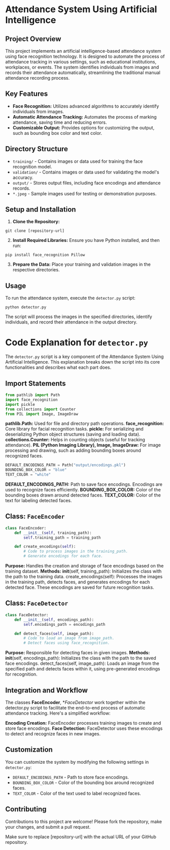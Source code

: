 # Attendance System Using Artificial Intelligence

## Project Overview
This project implements an artificial intelligence-based attendance system using face recognition technology. It is designed to automate the process of attendance tracking in various settings, such as educational institutions, workplaces, or events. The system identifies individuals from images and records their attendance automatically, streamlining the traditional manual attendance recording process.

## Key Features
- **Face Recognition:** Utilizes advanced algorithms to accurately identify individuals from images.
- **Automatic Attendance Tracking:** Automates the process of marking attendance, saving time and reducing errors.
- **Customizable Output:** Provides options for customizing the output, such as bounding box color and text color.

## Directory Structure
- `training/` - Contains images or data used for training the face recognition model.
- `validation/` - Contains images or data used for validating the model's accuracy.
- `output/` - Stores output files, including face encodings and attendance records.
- `*.jpeg` - Sample images used for testing or demonstration purposes.

## Setup and Installation
1. **Clone the Repository:**
```shell
git clone [repository-url]
```
2. **Install Required Libraries:**
Ensure you have Python installed, and then run:
```shell
pip install face_recognition Pillow
```
3. **Prepare the Data:**
Place your training and validation images in the respective directories.

## Usage
To run the attendance system, execute the `detector.py` script:
```shell
python detector.py
```
The script will process the images in the specified directories, identify individuals, and record their attendance in the output directory.

# Code Explanation for `detector.py`

The `detector.py` script is a key component of the Attendance System Using Artificial Intelligence. This explanation breaks down the script into its core functionalities and describes what each part does.

## Import Statements
```python
from pathlib import Path
import face_recognition
import pickle
from collections import Counter
from PIL import Image, ImageDraw
```
**pathlib.Path:** Used for file and directory path operations.
**face_recognition:** Core library for facial recognition tasks.
**pickle:** For serializing and deserializing Python object structures (saving and loading data).
**collections.Counter:** Helps in counting objects (useful for tracking attendance).
**PIL (Python Imaging Library), Image, ImageDraw:** For image processing and drawing, such as adding bounding boxes around recognized faces.

```python
DEFAULT_ENCODINGS_PATH = Path("output/encodings.pkl")
BOUNDING_BOX_COLOR = "blue"
TEXT_COLOR = "white"
```
**DEFAULT_ENCODINGS_PATH:** Path to save face encodings. Encodings are used to recognize faces efficiently.
**BOUNDING_BOX_COLOR:** Color of the bounding boxes drawn around detected faces.
**TEXT_COLOR:** Color of the text for labeling detected faces.

## Class: `FaceEncoder`

```python
class FaceEncoder:
    def __init__(self, training_path):
        self.training_path = training_path

    def create_encodings(self):
        # Code to process images in the training_path.
        # Generate encodings for each face.
```

**Purpose:** Handles the creation and storage of face encodings based on the training dataset.
**Methods:**
__init__(self, training_path): Initializes the class with the path to the training data.
create_encodings(self): Processes the images in the training path, detects faces, and generates encodings for each detected face. These encodings are saved for future recognition tasks.

## Class: `FaceDetector`

```python
class FaceDetector:
    def __init__(self, encodings_path):
        self.encodings_path = encodings_path

    def detect_faces(self, image_path):
        # Code to load an image from image_path.
        # Detect faces using face_recognition.
```
**Purpose:** Responsible for detecting faces in given images.
**Methods:**
__init__(self, encodings_path): Initializes the class with the path to the saved face encodings.
detect_faces(self, image_path): Loads an image from the specified path and detects faces within it, using pre-generated encodings for recognition.

## Integration and Workflow

The classes **FaceEncoder**, **FaceDetector* work together within the detector.py script to facilitate the end-to-end process of automatic attendance tracking. Here's a simplified workflow:

**Encoding Creation:** FaceEncoder processes training images to create and store face encodings.
**Face Detection:** FaceDetector uses these encodings to detect and recognize faces in new images.

## Customization
You can customize the system by modifying the following settings in `detector.py`:
- `DEFAULT_ENCODINGS_PATH` - Path to store face encodings.
- `BOUNDING_BOX_COLOR` - Color of the bounding box around recognized faces.
- `TEXT_COLOR` - Color of the text used to label recognized faces.

## Contributing
Contributions to this project are welcome! Please fork the repository, make your changes, and submit a pull request.

Make sure to replace [repository-url] with the actual URL of your GitHub repository.
